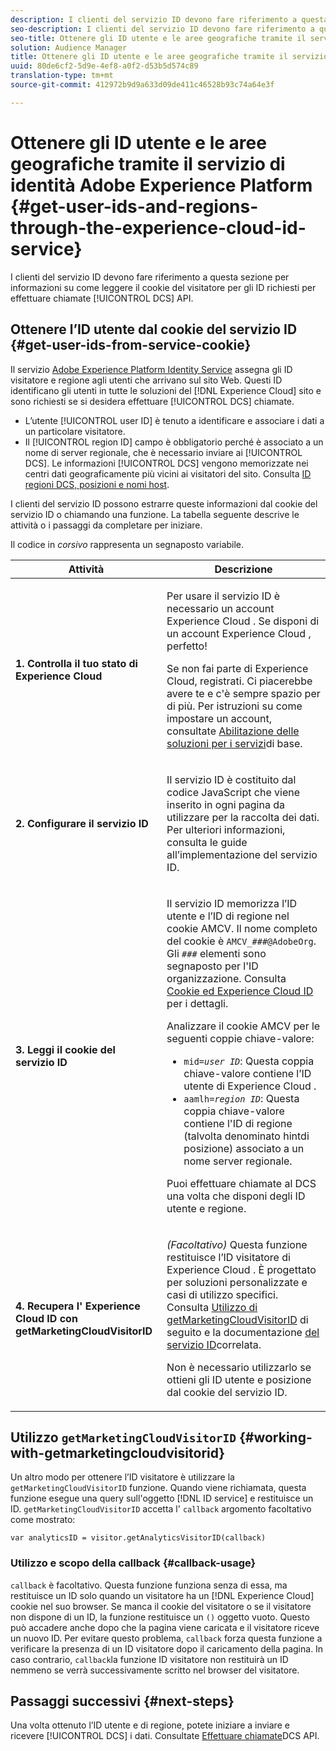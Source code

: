 ```yaml
---
description: I clienti del servizio ID devono fare riferimento a questa sezione per informazioni su come leggere il cookie del visitatore per gli ID richiesti per effettuare chiamate API DCS.
seo-description: I clienti del servizio ID devono fare riferimento a questa sezione per informazioni su come leggere il cookie del visitatore per gli ID richiesti per effettuare chiamate API DCS.
seo-title: Ottenere gli ID utente e le aree geografiche tramite il servizio di identità Adobe Experience Platform
solution: Audience Manager
title: Ottenere gli ID utente e le aree geografiche tramite il servizio di identità Adobe Experience Platform
uuid: 80de6cf2-5d9e-4ef8-a0f2-d53b5d574c89
translation-type: tm+mt
source-git-commit: 412972b9d9a633d09de411c46528b93c74a64e3f

---
```



# Ottenere gli ID utente e le aree geografiche tramite il servizio di identità Adobe Experience Platform {#get-user-ids-and-regions-through-the-experience-cloud-id-service}

I clienti del servizio ID devono fare riferimento a questa sezione per informazioni su come leggere il cookie del visitatore per gli ID richiesti per effettuare chiamate [!UICONTROL DCS] API.

## Ottenere l’ID utente dal cookie del servizio ID {#get-user-ids-from-service-cookie}

Il servizio [Adobe Experience Platform Identity Service](https://docs.adobe.com/content/help/en/id-service/using/home.html) assegna gli ID visitatore e regione agli utenti che arrivano sul sito Web. Questi ID identificano gli utenti in tutte le soluzioni del [!DNL Experience Cloud] sito e sono richiesti se si desidera effettuare [!UICONTROL DCS] chiamate.

* L’utente [!UICONTROL user ID] è tenuto a identificare e associare i dati a un particolare visitatore.
* Il [!UICONTROL region ID] campo è obbligatorio perché è associato a un nome di server regionale, che è necessario inviare ai [!UICONTROL DCS]. Le informazioni [!UICONTROL DCS] vengono memorizzate nei centri dati geograficamente più vicini ai visitatori del sito. Consulta [ID regioni DCS, posizioni e nomi host](../../../api/dcs-intro/dcs-api-reference/dcs-regions.md).

I clienti del servizio ID possono estrarre queste informazioni dal cookie del servizio ID o chiamando una funzione. La tabella seguente descrive le attività o i passaggi da completare per iniziare.

Il codice in *corsivo* rappresenta un segnaposto variabile.

<table id="table_660EBE1C24DD4FBE9DCE5191836C9135"> 
 <thead> 
  <tr> 
   <th colname="col1" class="entry"> Attività </th> 
   <th colname="col2" class="entry"> Descrizione </th> 
  </tr> 
 </thead>
 <tbody> 
  <tr> 
   <td colname="col1"> <p> <b>1. Controlla il tuo stato di <span class="keyword"> Experience Cloud</span></b> </p> </td> 
   <td colname="col2"> <p>Per usare il servizio ID è necessario un account <span class="keyword"> Experience Cloud</span> . Se disponi di un account <span class="keyword"> Experience Cloud</span> , perfetto! </p> <p> Se non fai parte di <span class="keyword"> Experience Cloud</span>, registrati. Ci piacerebbe avere te e c'è sempre spazio per di più. Per istruzioni su come impostare un account, consultate <a href="https://docs.adobe.com/content/help/en/core-services/interface/about-core-services/core-services.html" format="https" scope="external"> Abilitazione delle soluzioni per i servizi</a>di base. </p> </td> 
  </tr> 
  <tr> 
   <td colname="col1"> <p> <b>2. Configurare il servizio <span class="keyword"> ID</span></b> </p> </td> 
   <td colname="col2"> <p>Il servizio <span class="keyword"></span> ID è costituito dal codice JavaScript che viene inserito in ogni pagina da utilizzare per la raccolta dei dati. Per ulteriori informazioni, consulta le guide <a href="https://docs.adobe.com/content/help/en/id-service/using/implementation/implementation-guides.html" format="https" scope="external"></a> all’implementazione del servizio ID. </p> </td> 
  </tr> 
  <tr> 
   <td colname="col1"> <p> <b>3. Leggi il cookie del servizio <span class="keyword"></span> ID</b> </p> </td> 
   <td colname="col2"> <p>Il servizio <span class="keyword"></span> ID memorizza l’ID utente e l’ID di regione nel cookie AMCV. Il nome completo del cookie è <code>AMCV_<i>###</i>@AdobeOrg</code>. Gli <code><i>###</i></code> elementi sono segnaposto per l'ID organizzazione. Consulta <a href="https://docs.adobe.com/content/help/en/id-service/using/intro/cookies.html" format="https" scope="external"> Cookie ed Experience Cloud ID</a> per i dettagli. </p> <p>Analizzare il cookie AMCV per le seguenti coppie chiave-valore: </p> <p> 
     <ul id="ul_502ECFCDDD084D448B5EDC4E5C0909C1"> 
      <li id="li_662FFA36AC854E699D50A183B161D654"> <code>mid=<i>user ID</i></code>: Questa coppia chiave-valore contiene l’ID utente di <span class="keyword"> Experience Cloud</span> . </li> 
      <li id="li_65422233187B4217B50DC52DBD58F404"> <code>aamlh=<i>region ID</i></code>: Questa coppia chiave-valore contiene l'ID di regione (talvolta denominato <span class="term"> hint</span>di posizione) associato a un nome server regionale. </li> 
     </ul> </p> <p>Puoi effettuare chiamate al <span class="wintitle"> DCS</span> una volta che disponi degli ID utente e regione. </p> </td> 
  </tr> 
  <tr> 
   <td colname="col1"> <p> <b>4. Recupera l' <span class="keyword"> Experience Cloud ID</span> con getMarketingCloudVisitorID</b> </p> </td> 
   <td colname="col2"> <p><i>(Facoltativo)</i> Questa funzione restituisce l’ID visitatore di <span class="keyword"> Experience Cloud</span> . È progettato per soluzioni personalizzate e casi di utilizzo specifici. Consulta <a href="../../../api/dcs-intro/dcs-s2s/dcs-mcid-ids.md#working-with-getmarketingcloudvisitorid"> Utilizzo di getMarketingCloudVisitorID</a> di seguito e la documentazione <a href="https://docs.adobe.com/content/help/en/id-service/using/id-service-api/methods/getmcvid.html" format="https" scope="external"> del servizio ID</a>correlata. </p> <p>Non è necessario utilizzarlo se ottieni gli ID utente e posizione dal cookie del servizio ID. </p> </td> 
  </tr> 
 </tbody> 
</table>

## Utilizzo `getMarketingCloudVisitorID` {#working-with-getmarketingcloudvisitorid}

Un altro modo per ottenere l’ID visitatore è utilizzare la `getMarketingCloudVisitorID` funzione. Quando viene richiamata, questa funzione esegue una query sull&#39;oggetto [!DNL ID service] e restituisce un ID. `getMarketingCloudVisitorID` accetta l&#39; `callback` argomento facoltativo come mostrato:

`var analyticsID = visitor.getAnalyticsVisitorID(callback)`

### Utilizzo e scopo della callback {#callback-usage}

`callback` è facoltativo. Questa funzione funziona senza di essa, ma restituisce un ID solo quando un visitatore ha un [!DNL Experience Cloud] cookie nel suo browser. Se manca il cookie del visitatore o se il visitatore non dispone di un ID, la funzione restituisce un `()` oggetto vuoto. Questo può accadere anche dopo che la pagina viene caricata e il visitatore riceve un nuovo ID. Per evitare questo problema, `callback` forza questa funzione a verificare la presenza di un ID visitatore dopo il caricamento della pagina. In caso contrario, `callback`la funzione ID visitatore non restituirà un ID nemmeno se verrà successivamente scritto nel browser del visitatore.

## Passaggi successivi {#next-steps}

Una volta ottenuto l’ID utente e di regione, potete iniziare a inviare e ricevere [!UICONTROL DCS] i dati. Consultate [Effettuare chiamate](../../../api/dcs-intro/dcs-s2s/dcs-s2s-calls.md)DCS API.